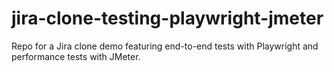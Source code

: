 # jira-clone-testing-playwright-jmeter
Repo for a Jira clone demo featuring end-to-end tests with Playwright and performance tests with JMeter.
